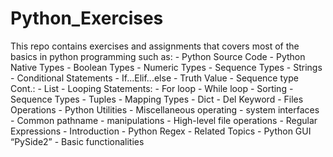 # Python_Exercises
 This repo contains exercises and assignments that covers most of the basics in python programming
 such as:
	- Python Source Code
	- Python Native Types
		- Boolean Types
		- Numeric Types
	- Sequence Types
		- Strings
	- Conditional Statements
		- If...Elif...else
		- Truth Value
	- Sequence type Cont.:
		- List
	- Looping Statements:
		- For loop
		- While loop
	- Sorting
	- Sequence Types
		- Tuples
	- Mapping Types
		- Dict
	- Del Keyword
	- Files Operations
	- Python Utilities
		- Miscellaneous operating
		- system interfaces
		- Common pathname
		- manipulations
		- High-level file operations
	- Regular Expressions
		- Introduction
		- Python Regex
		- Related Topics
	- Python GUI “PySide2”
		- Basic functionalities	
